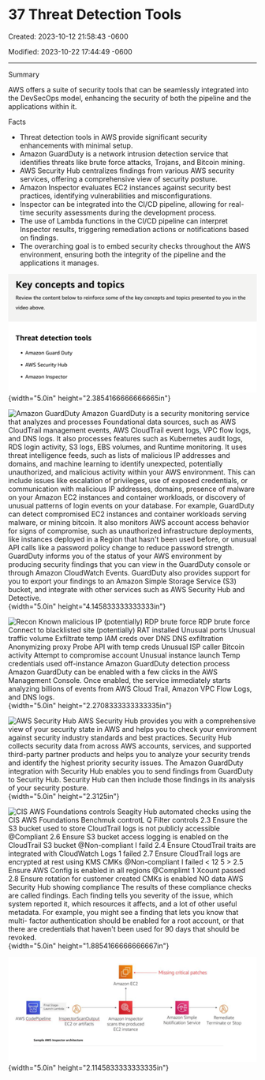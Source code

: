 # 37 Threat Detection Tools

Created: 2023-10-12 21:58:43 -0600

Modified: 2023-10-22 17:44:49 -0600

---

Summary

AWS offers a suite of security tools that can be seamlessly integrated into the DevSecOps model, enhancing the security of both the pipeline and the applications within it.

Facts

- Threat detection tools in AWS provide significant security enhancements with minimal setup.
- Amazon GuardDuty is a network intrusion detection service that identifies threats like brute force attacks, Trojans, and Bitcoin mining.
- AWS Security Hub centralizes findings from various AWS security services, offering a comprehensive view of security posture.
- Amazon Inspector evaluates EC2 instances against security best practices, identifying vulnerabilities and misconfigurations.
- Inspector can be integrated into the CI/CD pipeline, allowing for real-time security assessments during the development process.
- The use of Lambda functions in the CI/CD pipeline can interpret Inspector results, triggering remediation actions or notifications based on findings.
- The overarching goal is to embed security checks throughout the AWS environment, ensuring both the integrity of the pipeline and the applications it manages.



![Key concepts and topics Review the content below to reinforce some of the key concepts and topics presented to you in the video above. Threat detection tools • Amazon Guard Duty • AWS Security Hub • Amazon Inspector ](../../../media/AWS-DevOps-Module-10-37-Threat-Detection-Tools-image1.png){width="5.0in" height="2.3854166666666665in"}



![Amazon GuardDuty Amazon GuardDuty is a security monitoring service that analyzes and processes Foundational data sources, such as AWS CloudTrail management events, AWS CloudTrail event logs, VPC flow logs, and DNS logs. It also processes features such as Kubernetes audit logs, RDS login activity, S3 logs, EBS volumes, and Runtime monitoring. It uses threat intelligence feeds, such as lists of malicious IP addresses and domains, and machine learning to identify unexpected, potentially unauthorized, and malicious activity within your AWS environment. This can include issues like escalation of privileges, use of exposed credentials, or communication with malicious IP addresses, domains, presence of malware on your Amazon EC2 instances and container workloads, or discovery of unusual patterns of login events on your database. For example, GuardDuty can detect compromised EC2 instances and container workloads serving malware, or mining bitcoin. It also monitors AWS account access behavior for signs of compromise, such as unauthorized infrastructure deployments, like instances deployed in a Region that hasn't been used before, or unusual API calls like a password policy change to reduce password strength. GuardDuty informs you of the status of your AWS environment by producing security findings that you can view in the GuardDuty console or through Amazon CloudWatch Events. GuardDuty also provides support for you to export your findings to an Amazon Simple Storage Service (S3) bucket, and integrate with other services such as AWS Security Hub and Detective. ](../../../media/AWS-DevOps-Module-10-37-Threat-Detection-Tools-image2.png){width="5.0in" height="4.145833333333333in"}



![Recon Known malicious IP (potentially) RDP brute force RDP brute force Connect to blacklisted site (potentially) RAT installed Unusual ports Unusual traffic volume Exfiltrate temp IAM creds over DNS DNS exfiltration Anonymizing proxy Probe API with temp creds Unusual ISP caller Bitcoin activity Attempt to compromise account Unusual instance launch Temp credentials used off-instance Amazon GuardDuty detection process Amazon GuardDuty can be enabled with a few clicks in the AWS Management Console. Once enabled, the service immediately starts analyzing billions of events from AWS Cloud Trail, Amazon VPC Flow Logs, and DNS logs. ](../../../media/AWS-DevOps-Module-10-37-Threat-Detection-Tools-image3.png){width="5.0in" height="2.2708333333333335in"}



![AWS Security Hub AWS Security Hub provides you with a comprehensive view of your security state in AWS and helps you to check your environment against security industry standards and best practices. Security Hub collects security data from across AWS accounts, services, and supported third-party partner products and helps you to analyze your security trends and identify the highest priority security issues. The Amazon GuardDuty integration with Security Hub enables you to send findings from GuardDuty to Security Hub. Security Hub can then include those findings in its analysis of your security posture. ](../../../media/AWS-DevOps-Module-10-37-Threat-Detection-Tools-image4.png){width="5.0in" height="2.3125in"}



![CIS AWS Foundations controls Seagity Hub automated checks using the CIS AWS Foundations Benchmuk controtL Q Filter controls 2.3 Ensure the S3 bucket used to store CloudTrail logs is not publicly accessible @Compliant 2.6 Ensure S3 bucket access logging is enabled on the CloudTrail S3 bucket @Non-compliant I faild 2.4 Ensure CtoudTrail traits are integrated with CloudWatch Logs 1 failed 2.7 Ensure CloudTrail logs are encrypted at rest using KMS CMKs @Non-compliant I failed < 12 5 > 2.5 Ensure AWS Config is enabled in all regions @Complimt 1 Xcount passed 2.8 Ensure rotation for customer created CMKs is enabled NO data AWS Security Hub showing compliance The results of these compliance checks are called findings. Each finding tells you severity of the issue, which system reported it, which resources it affects, and a lot of other useful metadata. For example, you might see a finding that lets you know that multi- factor authentication should be enabled for a root account, or that there are credentials that haven't been used for 90 days that should be revoked. ](../../../media/AWS-DevOps-Module-10-37-Threat-Detection-Tools-image5.png){width="5.0in" height="1.8854166666666667in"}



![Missing critical patches Final Stage• ¯ Launch Lambda AWS CodePip_ellne InspectorScanQutpvt EC2 or artifacts Sample AWS Inspector architecture Amazon EC2 Amazon Inspector scans the produced EC2 instance Amazon Simple Notification Service Remediate Terminate or Stop ](../../../media/AWS-DevOps-Module-10-37-Threat-Detection-Tools-image6.png){width="5.0in" height="2.1145833333333335in"}








